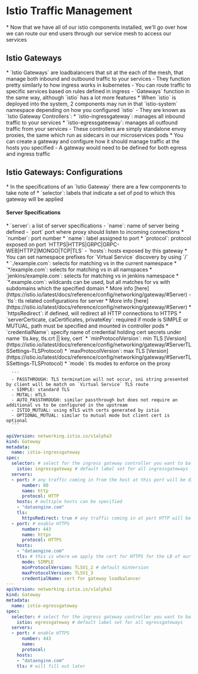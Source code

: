 <h1>Istio Traffic Management</h1>
* Now that we have all of our istio components installed, we'll go over how we can route our end users through our service mesh to access our services

<h2>Istio Gateways</h2>
* `Istio Gateways` are loadbalancers that sit at the each of the mesh, that manage both inbound and outbound traffic to your services
 - They function pretty similarly to how ingress works in kubernetes
 - You can route traffic to specific services based on rules defined in ingress
 - `Gateways` function in the same way, although `istio` has a lot more features
* When `istio` is deployed into the system, 2 components may run in that `istio-system` namespace depending on how you configured `istio`
  - They are known as `Istio Gateway Controllers`:
    * `istio-ingressgateway`: manages all inbound traffic to your services
    * `istio-egressgateeway`: manages all outfound traffic from your services
  - These controllers are simply standalone envoy proxies, the same which run as sidecars in our microservices pods
* You can create a gateway and configure how it should manage traffic at the hosts you specified
  - A gateway would need to be defined for both egress and ingress traffic

<h2>Istio Gateways: Configurations</h2>
* In the specifications of an `Istio Gateway` there are a few components to take note of
* `selector`: labels that indicate a set of pod to which this gateway will be applied

<h4>Server Specifications</h4>
* `server`: a list of server specifications
  - `name`: name of server being defined
  - `port` port where proxy should listen to incoming connections
    * `number`: port number
    * `name`: label assigned to port
    * `protocol`: protocol exposed on port `HTTPS|HTTPS|GRPC|GRPC-WEB|HTTP2|MONGO|TCP|TLS`
  - `hosts`: hosts exposed by this gateway
    * You can set namespace prefixes for `Virtual Service` discovery by using `/`
    * `./example.com`: selects for matching vs in the current namespace
    * `*/example.com`: selects for matching vs in all namspaces
    * `jenkins/example.com`: selects for matching vs in jenkins namespace
    * `*.example.com`: wildcards can be used, but all matches for vs with subdomains which the specified domain
    * More info [here](https://istio.io/latest/docs/reference/config/networking/gateway/#Server)
  - `tls`: tls related configurations for server
    * More info [here](https://istio.io/latest/docs/reference/config/networking/gateway/#Server)
    * `httpsRedirect`: if defined, will redirect all HTTP connections to HTTPS
    * `serverCerticate, caCertificates, privateKey`: required if mode is SIMPLE or MUTUAL, path must be specified and mounted in controller pods
    * `credentialName`: specify name of credential holding cert secrets under name `tls.key, tls.crt || key, cert`
    * `minProtocolVersion`: min TLS [Version](https://istio.io/latest/docs/reference/config/networking/gateway/#ServerTLSSettings-TLSProtocol)
    * `maxProtocolVersion`: max TLS [Version](https://istio.io/latest/docs/reference/config/networking/gateway/#ServerTLSSettings-TLSProtocol)
    * `mode`: tls modes to enforce on the proxy
 
      ```
      - PASSTHROUGH: TLS termination will not occur, sni string presented by client will be match on `Virtual Service` TLS route
      - SIMPLE: standard TLS
      - MUTAL: mTLS
      - AUTO_PASSTHROUGH: similar passthrough but does not require an additional vs to be configured in the upstream
      - ISTIO_MUTUAL: using mTLS with certs generated by istio
      - OPTIONAL_MUTUAL: similar to mutual mode but client cert is optional
      ```

  ```yml
  apiVersion: networking.istio.io/v1alpha3
  kind: Gateway
  metadata:
    name: istio-ingressgateway
  spec:
    selector: # select for the ingress gateway controller you want to balance traffic through
      istio: ingressgateway # default label set for all ingressgateways
    servers:
    - port: # any traffic coming in from the host at this port will be directed to the selected ingressgateway 
        number: 80
        name: http
        protocol: HTTP
      hosts: # multiple hosts can be specified
      - "dataengine.com"
      tls:
        httpsRedirect: true # any traffic coming in at port HTTP will be redirected to HTTPS
    - port: # enable HTTPS
        number: 443
        name: https
        protocol: HTTPS
      hosts:
      - "dataengine.com"
      tls: # this is where we apply the cert for HTTPS for the LB of our service mesh
        mode: SIMPLE
        minProtocolVersion: TLSV1_2 # default minVersion
        maxProtocolVersion: TLSV1_3
        credentialName: cert for gateway loadbalancer
  ---
  apiVersion: networking.istio.io/v1alpha3
  kind: Gateway
  metadata:
    name: istio-egressgateway
  spec:
    selector: # select for the ingress gateway controller you want to balance traffic through
      istio: egressgateway # default label set for all egressgateways
    servers:
    - port: # enable HTTPS
        number: 443
        name: 
        protocol: 
      hosts:
      - "dataengine.com"
      tls: # will fill out later
  ```

